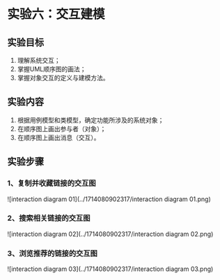 # 实验六：交互建模

## 实验目标

1. 理解系统交互；
2. 掌握UML顺序图的画法；
3. 掌握对象交互的定义与建模方法。

## 实验内容

1. 根据用例模型和类模型，确定功能所涉及的系统对象；
2. 在顺序图上画出参与者（对象）；
3. 在顺序图上画出消息（交互）。

## 实验步骤

### 1、复制并收藏链接的交互图

![interaction diagram 01](../1714080902317/interaction diagram 01.png)

### 2、搜索相关链接的交互图

![interaction diagram 02](../1714080902317/interaction diagram 02.png)

### 3、浏览推荐的链接的交互图

![interaction diagram 03](../1714080902317/interaction diagram 03.png)